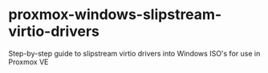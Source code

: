 # proxmox-windows-slipstream-virtio-drivers
Step-by-step guide to slipstream virtio drivers into Windows ISO's for use in Proxmox VE
